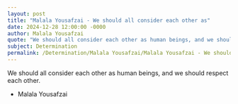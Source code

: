 ```yaml
---
layout: post
title: "Malala Yousafzai - We should all consider each other as"
date: 2024-12-28 12:00:00 -0000
author: Malala Yousafzai
quote: "We should all consider each other as human beings, and we should respect each other."
subject: Determination
permalink: /Determination/Malala Yousafzai/Malala Yousafzai - We should all consider each other as
---
```


We should all consider each other as human beings, and we should respect each other.

- Malala Yousafzai
